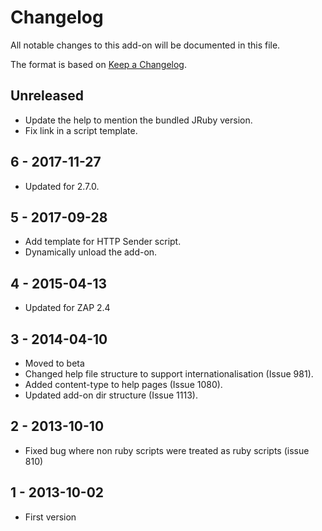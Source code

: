 # Changelog
All notable changes to this add-on will be documented in this file.

The format is based on [Keep a Changelog](https://keepachangelog.com/en/1.0.0/).

## Unreleased

- Update the help to mention the bundled JRuby version.
- Fix link in a script template.

## 6 - 2017-11-27

- Updated for 2.7.0.

## 5 - 2017-09-28

- Add template for HTTP Sender script.
- Dynamically unload the add-on.

## 4 - 2015-04-13

- Updated for ZAP 2.4

## 3 - 2014-04-10

- Moved to beta
- Changed help file structure to support internationalisation (Issue 981).
- Added content-type to help pages (Issue 1080).
- Updated add-on dir structure (Issue 1113).

## 2 - 2013-10-10

- Fixed bug where non ruby scripts were treated as ruby scripts (issue 810)

## 1 - 2013-10-02

- First version

